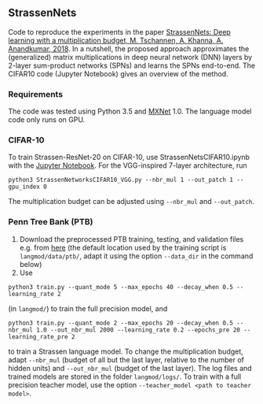 ## StrassenNets

Code to reproduce the experiments in the paper [StrassenNets: Deep learning with a multiplication budget, M. Tschannen, A. Khanna, A. Anandkumar, 2018](https://arxiv.org/abs/1712.03942). In a nutshell, the proposed approach approximates the (generalized) matrix multiplications in deep neural network (DNN) layers by 2-layer sum-product networks (SPNs) and learns the SPNs end-to-end. The CIFAR10 code (Jupyter Notebook) gives an overview of the method.

### Requirements

The code was tested using Python 3.5 and [MXNet](https://github.com/apache/incubator-mxnet) 1.0. The language model code only runs on GPU.

### CIFAR-10

To train Strassen-ResNet-20 on CIFAR-10, use StrassenNetsCIFAR10.ipynb with the [Jupyter Notebook](http://jupyter.org/). For the VGG-inspired 7-layer architecture, run
```
python3 StrassenNetworksCIFAR10_VGG.py --nbr_mul 1 --out_patch 1 --gpu_index 0
```
The multiplication budget can be adjusted using `--nbr_mul` and `--out_patch`.

### Penn Tree Bank (PTB)

1. Download the preprocessed PTB training, testing, and validation files e.g. from [here](https://github.com/yoonkim/lstm-char-cnn/tree/master/data/ptb) (the default location used by the training script is `langmod/data/ptb/`, adapt it using the option `--data_dir` in the command below)
2. Use
```
python3 train.py --quant_mode 5 --max_epochs 40 --decay_when 0.5 --learning_rate 2
```
(in `langmod/`) to train the full precision model, and
```
python3 train.py --quant_mode 2 --max_epochs 20 --decay_when 0.5 --nbr_mul 1.0 --out_nbr_mul 2000 --learning_rate 0.2 --epochs_pre 20 --learning_rate_pre 2
```
to train a Strassen language model. To change the multiplication budget, adapt `--nbr_mul` (budget of all but the last layer, relative to the number of hidden units) and `--out_nbr_mul` (budget of the last layer). The log files and trained models are stored in the folder `langmod/logs/`. To train with a full precision teacher model, use the option `--teacher_model <path to teacher model>`.
